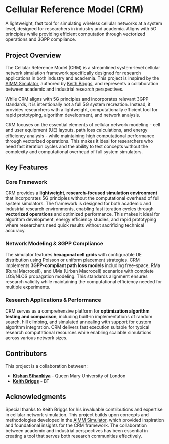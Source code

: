 # Cellular Reference Model (CRM)

A lightweight, fast tool for simulating wireless cellular networks at a system level, designed for researchers in industry and academia. Aligns with 5G principles while providing efficient computation through vectorized operations and 3GPP compliance.

## Project Overview

The Cellular Reference Model (CRM) is a streamlined system-level cellular network simulation framework specifically designed for research applications in both industry and academia. This project is inspired by the [AIMM Simulator](https://github.com/keithbriggs/AIMM-simulator), authored by [Keith Briggs](https://keithbriggs.info/), and represents a collaboration between academic and industrial research perspectives.

While CRM aligns with 5G principles and incorporates relevant 3GPP standards, it is intentionally not a full 5G system recreation. Instead, it provides researchers with a lightweight, computationally efficient tool for rapid prototyping, algorithm development, and network analysis.

CRM focuses on the essential elements of cellular network modeling - cell and user equipment (UE) layouts, path loss calculations, and energy efficiency analysis - while maintaining high computational performance through vectorized operations. This makes it ideal for researchers who need fast iteration cycles and the ability to test concepts without the complexity and computational overhead of full system simulators.

## Key Features

### Core Framework
CRM provides a **lightweight, research-focused simulation environment** that incorporates 5G principles without the computational overhead of full system simulators. The framework is designed for both academic and industrial research environments, enabling fast iteration cycles through **vectorized operations** and optimized performance. This makes it ideal for algorithm development, energy efficiency studies, and rapid prototyping where researchers need quick results without sacrificing technical accuracy.

### Network Modeling & 3GPP Compliance
The simulator features **hexagonal cell grids** with configurable UE distribution using Poisson or uniform placement strategies. CRM implements **3GPP-compliant path loss models** including free-space, RMa (Rural Macrocell), and UMa (Urban Macrocell) scenarios with complete LOS/NLOS propagation modeling. This standards alignment ensures research validity while maintaining the computational efficiency needed for multiple experiments.

### Research Applications & Performance
CRM serves as a comprehensive platform for **optimization algorithm testing and comparison**, including built-in implementations of random search, hill climbing, and simulated annealing with support for custom algorithm integration. CRM delivers fast execution suitable for typical research computational resources while enabling scalable simulations across various network sizes.

## Contributors

This project is a collaboration between:
- **[Kishan Sthankiya](https://orcid.org/0009-0002-1935-0476)** - Queen Mary University of London
- **[Keith Briggs](https://keithbriggs.info/)** - BT

## Acknowledgments

Special thanks to Keith Briggs for his invaluable contributions and expertise in cellular network simulation. This project builds upon concepts and methodologies developed in the [AIMM Simulator](https://github.com/keithbriggs/AIMM-simulator), which provided inspiration and foundational insights for the CRM framework. The collaboration between academic and industrial perspectives has been essential in creating a tool that serves both research communities effectively.
